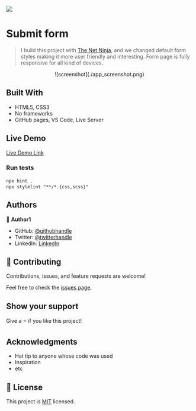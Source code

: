 ![](https://img.shields.io/badge/Microverse-blueviolet)

# Submit form

> I build this project with [The Net Ninja](https://youtu.be/HiHHvTcHiEk), and we changed default form styles making it more user friendly and interesting. Form page is fully responsive for all kind of devices.

<p align="center">
  ![screenshot](./app_screenshot.png)
</p>
  
## Built With

- HTML5, CSS3
- No frameworks
- GitHub pages, VS Code, Live Server

## Live Demo

[Live Demo Link](https://ibrohimrasulov.github.io/Form-with-Net-Ninja/)

### Run tests

```
npx hint .
npx stylelint "**/*.{css,scss}"
```

## Authors

👤 **Author1**

- GitHub: [@githubhandle](https://github.com/githubhandle)
- Twitter: [@twitterhandle](https://twitter.com/twitterhandle)
- LinkedIn: [LinkedIn](https://linkedin.com/in/linkedinhandle)

## 🤝 Contributing

Contributions, issues, and feature requests are welcome!

Feel free to check the [issues page](../../issues/).

## Show your support

Give a ⭐️ if you like this project!

## Acknowledgments

- Hat tip to anyone whose code was used
- Inspiration
- etc

## 📝 License

This project is [MIT](./MIT.md) licensed.
